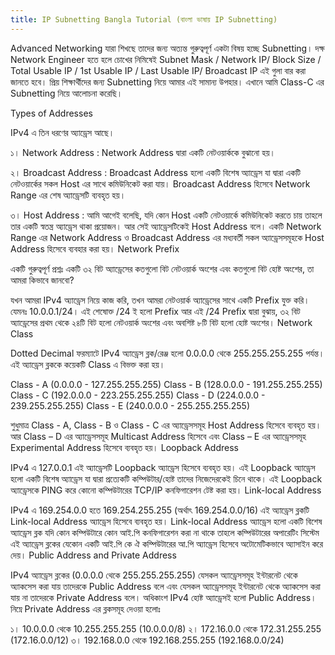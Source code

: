 ```yaml
---
title: IP Subnetting Bangla Tutorial (বাংলা ভাষায় IP Subnetting)
---
```

Advanced Networking যারা শিখছে তাদের জন্য অত্যন্ত গুরুত্বপূর্ণ একটা বিষয় হচ্ছে Subnetting। দক্ষ Network Engineer হতে হলে চোখের নিমিষেই Subnet Mask / Network IP/ Block Size / Total Usable IP / 1st Usable IP / Last Usable IP/ Broadcast IP এই গুলা বার করা জানতে হবে। প্রিয় শিক্ষার্থীদের জন্য Subnetting নিয়ে আমার এই সামান্য উপহার। এখানে আমি Class-C এর Subnetting নিয়ে আলোচনা করেছি।

Types of Addresses

IPv4 এ তিন ধরণের অ্যাড্রেস আছে।

১। Network Address : Network Address দ্বারা একটি নেটওয়ার্ককে বুঝানো হয়।

২। Broadcast Address : Broadcast Address হলো একটি বিশেষ অ্যাড্রেস যা দ্বারা একটি নেটওয়ার্কের সকল Host এর সাথে কমিউনিকেট করা যায়। Broadcast Address হিসেবে Network Range এর শেষ অ্যাড্রেসটি ব্যবহৃত হয়।

৩। Host Address : আমি আগেই বলেছি, যদি কোন Host একটি নেটওয়ার্কে কমিউনিকেট করতে চায় তাহলে তার একটি স্বতন্ত্র অ্যাড্রেস থাকা প্রয়োজন। আর সেই অ্যাড্রেসটিকেই Host Address বলে। একটি Network Range এর Network Address ও Broadcast Address এর মধ্যবর্তী সকল অ্যাড্রেসসমূহকে Host Address হিসেবে ব্যবহার করা হয়।
Network Prefix

একটি গুরুত্বপূর্ণ প্রশ্নঃ একটি ৩২ বিট অ্যাড্রেসের কতগুলো বিট নেটওয়ার্ক অংশের এবং কতগুলো বিট হোষ্ট অংশের, তা আমরা কিভাবে জানবো?

যখন আমরা IPv4 অ্যাড্রেস নিয়ে কাজ করি, তখন আমরা নেটওয়ার্ক অ্যাড্রেসের সাথে একটি Prefix যুক্ত করি। যেমনঃ 10.0.0.1/24। এই শেষোক্ত /24 ই হলো Prefix আর এই /24 Prefix দ্বারা বুঝায়, ৩২ বিট অ্যাড্রেসের প্রথম থেকে ২৪টি বিট হলো নেটওয়ার্ক অংশের এবং অবশিষ্ট ৮টি বিট হলো হোষ্ট অংশের।
Network Class

Dotted Decimal ফরম্যাটে IPv4 অ্যাড্রেস ব্লক/রেঞ্জ হলো 0.0.0.0 থেকে 255.255.255.255 পর্যন্ত। এই অ্যাড্রেস ব্লককে কয়েকটি Class এ বিভক্ত করা হয়।

Class - A (0.0.0.0 - 127.255.255.255)
Class - B (128.0.0.0 - 191.255.255.255)
Class - C (192.0.0.0 - 223.255.255.255)
Class - D (224.0.0.0 - 239.255.255.255)
Class - E (240.0.0.0 - 255.255.255.255)

শুধুমাত্র Class - A, Class - B ও Class - C এর অ্যাড্রেসসমূহ Host Address হিসেবে ব্যবহৃত হয়। আর Class – D এর অ্যাড্রেসসমূহ Multicast Address হিসেবে এবং Class – E এর অ্যাড্রেসসমূহ Experimental Address হিসেবে ব্যবহৃত হয়।
Loopback Address

IPv4 এ 127.0.0.1 এই অ্যাড্রেসটি Loopback অ্যাড্রেস হিসেবে ব্যবহৃত হয়। এই Loopback অ্যাড্রেস হলো একটি বিশেষ অ্যাড্রেস যা দ্বারা প্রত্যেকটি কম্পিউটার/হোষ্ট তাদের নিজেদেরকেই চিনে থাকে। এই Loopback অ্যাড্রেসকে PING করে কোনো কম্পিউটারের TCP/IP কনফিগারেশন টেষ্ট করা হয়।
Link-local Address

IPv4 এ 169.254.0.0 হতে 169.254.255.255 (অর্থাৎ 169.254.0.0/16) এই অ্যাড্রেস ব্লকটি Link-local Address অ্যাড্রেস হিসেবে ব্যবহৃত হয়। Link-local Address অ্যাড্রেস হলো একটি বিশেষ অ্যাড্রেস ব্লক যদি কোন কম্পিউটারে কোন আই.পি কনফিগারেশন করা না থাকে তাহলে কম্পিউটারের অপারেটিং সিস্টেম এই অ্যাড্রেস ব্লকের যেকোন একটি আই.পি কে ঐ কম্পিউটারের আ.পি অ্যাড্রেস হিসেবে অটোমেটিকভাবে অ্যাসাইন করে দেয়।
Public Address and Private Address

IPv4 অ্যাড্রেস ব্লকের (0.0.0.0 থেকে 255.255.255.255) যেসকল অ্যাড্রেসসমূহ ইন্টারনেট থেকে অ্যাকসেস করা যায় তাদেরকে Public Address বলে এবং যেসকল অ্যাড্রেসসমূহ ইন্টারনেট থেকে অ্যাকসেস করা যায় না তাদেরকে Private Address বলে। অধিকাংশ IPv4 হোষ্ট অ্যাড্রেসই হলো Public Address। নিম্নে Private Address এর ব্লকসমূহ দেওয়া হলোঃ

১। 10.0.0.0 থেকে 10.255.255.255 (10.0.0.0/8)
২। 172.16.0.0 থেকে 172.31.255.255 (172.16.0.0/12)
৩। 192.168.0.0 থেকে 192.168.255.255 (192.168.0.0/24)
